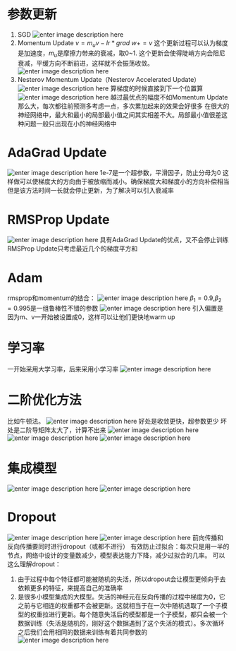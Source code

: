 # 参数更新
1. SGD
![enter image description here](https://lh3.googleusercontent.com/T3s80zaaw2El9QaKH_NO2Uw0OWnRQ0GyVzp3NV-k02qUllNdF7jwrj7YwEHxXlyUBhAvvcSggL9b)
2. Momentum Update
$v=m_uv-lr*grad$
$w+=v$
这个更新过程可以认为梯度是加速度，$m_u$是摩擦力带来的衰减，取0~1.
这个更新会使得陡峭方向会阻尼衰减，平缓方向不断前进，这样就不会振荡收敛。
![enter image description here](https://lh3.googleusercontent.com/rTxH6dzSQavHOqCoptHfzN9qJpE3NkClp5oiWZDcPuJI8G5T3-5BXW_z08byXu7fmrhzRC-lwSCc)
3. Nesterov Momentum Update（Nesterov Accelerated Update）
![enter image description here](https://lh3.googleusercontent.com/aTYeUwi5asHFkrI2qns-yyNGnJCOcD6cXDBI3UqwbnPK4mfnSn7CPTiLNR08coa6PqYpNf6I8X7V)
算梯度的时候直接到下一个位置算
![enter image description here](https://lh3.googleusercontent.com/6fvYdN_jwtRZ4YD0A0-oBBR2hifcqJMMwcbaIcZ-4NJ3Xv3UuU6IJaPhNk6jS0xQXmWgBH5F9LEm)
越过最优点的幅度不如Momentum Update那么大，每次都往前预测多考虑一点，多次累加起来的效果会好很多
在很大的神经网络中，最大和最小的局部最小值之间其实相差不大。局部最小值很差这种问题一般只出现在小的神经网络中

# AdaGrad Update
![enter image description here](https://lh3.googleusercontent.com/IdpoPmelNjr3ZwXu_iUhN1h_YGM-hxeLn3lZrw8WwtlvUuzJhpurRGjvW0TTQv0nNTeQNMd8hAxg)
1e-7是一个超参数，平滑因子，防止分母为0
这样做可以使梯度大的方向由于被放缩而减小。确保梯度大和梯度小的方向补偿相当
但是该方法时间一长就会停止更新，为了解决可以引入衰减率

# RMSProp Update
![enter image description here](https://lh3.googleusercontent.com/tN4vFsgluaYAnF_oJ7IagJ--sSKO5ksR2XOS20MdOUw1RM4f7UGYs2jKGqZsoAF6w-hUACW6xNfQ)
具有AdaGrad Update的优点，又不会停止训练
RMSProp Update只考虑最近几个的梯度平方和

# Adam
rmsprop和momentum的结合：
![enter image description here](https://lh3.googleusercontent.com/OgbL7hjb4tqLjRsa7Ip68WY7aNO27ng9VqW67j1eKyDaFFOg0QdAlKCQ8phwUmwxxT9S34qFRD-K)
$\beta_1=0.9$,$\beta_2=0.995$是一组鲁棒性不错的参数
![enter image description here](https://lh3.googleusercontent.com/SXnOh0LlS3IhSikyCpN494IobOgKhryGka9H__-QiQ5XnVcbZ18Wlao1pvyVEUzOJjvYA71W8rfG)
引入偏置是因为m、v一开始被设置成0，这样可以让他们更快地warm up

# 学习率
一开始采用大学习率，后来采用小学习率
![enter image description here](https://lh3.googleusercontent.com/Z5koJlN6VPTZcOHDwDApT-MGigdDBwJdb1Mdl0qz8qTZQG2hRJoqXUXS-xAUAT462BNddBk2CnW_)

# 二阶优化方法
比如牛顿法。
![enter image description here](https://lh3.googleusercontent.com/TBM6EwMfNtPmG3eYtuDRgdCN-Lhn-vI1rEv-ukYtDP1e3HqCT2CdUIUcj1hGCdcXfhm31R5kIkJ5)
好处是收敛更快，超参数更少
坏处是二阶导矩阵太大了，计算不出来
![enter image description here](https://lh3.googleusercontent.com/lI33lSsY7vnwUKsThyXnOv6_82sKLeOzHMMkQrzNdRQbTi6mYfQaFhbXCOnQRVF_XYjwKfsFTJZa)
![enter image description here](https://lh3.googleusercontent.com/lrpy-f84tDhruseIoIQE5iyXWdw9uQmc6e4zDrXR6d9xS4ZlkHngCCzohhwEzCWUyjBdPau0CQBw)
![enter image description here](https://lh3.googleusercontent.com/jaWnZjaOfGf4ZKB1AiL656uwFOnAC7OPdfK7MQ4NsV0caIEnhzW7jKJNddVxVInTriqX0GQI0YZz)

# 集成模型
![enter image description here](https://lh3.googleusercontent.com/kZAuhvyNiNmlHz2gQp8Lf5U3RLMDfSdRRYPfb_X-gDgEmO1EnMz6F7ku8IvLGmzqWN55QuwN9qpO)
![enter image description here](https://lh3.googleusercontent.com/_1e_G6EWnIzOy8TYSMfvzuYTTTeVJcodtM_x8Fpl3-GXvqyX03z3S_n3eALB93i7sW1BuvwBLjVB)

# Dropout
![enter image description here](https://lh3.googleusercontent.com/epgG28uUD40Hm1VAASJbxW1B2fqp5cr8LeiJh5JppIvFP7kacME-R32HF2wsoGqHU_WXsjwWsTno)
![enter image description here](https://lh3.googleusercontent.com/ryQbkcyHJ42fBRt0l5KyPzvchslWmIG3L51DaqGshUcd4sQ6SwXPfbmnhNMAuz5p0-QLuL80fNBe)
前向传播和反向传播要同时进行dropout（或都不进行）
有效防止过拟合：每次只是用一半的节点，网络中设计的变量数减少，模型表达能力下降，减少过拟合的几率。
可以这么理解dropout：
1. 由于过程中每个特征都可能被随机的失活，所以dropout会让模型更倾向于去依赖更多的特征，来提高自己的准确率
2. 是很多小模型集成的大模型。失活的神经元在反向传播的过程中梯度为0，它之前与它相连的权重都不会被更新。这就相当于在一次中随机选取了一个子模型的权重拉进行更新。每个随意失活后的模型都是一个子模型，都只会被一个数据训练（失活是随机的，刚好这个数据遇到了这个失活的模式）。多次循环之后我们会用相同的数据来训练有着共同参数的
![enter image description here](https://lh3.googleusercontent.com/vdAQz4tet3npSRW0IW4f4ebEiKZPd5-0xVUm4Sjauxji-i1JsuYqBtb6U-ZPTVP9kOi0-BYp-9iq)


<!--stackedit_data:
eyJoaXN0b3J5IjpbLTE3MTgwNTY0ODgsNDYwMTQ2ODMsLTIwND
IwNjE4NCwzNDc0MzI5MDMsLTE3MzM1MDU3OTYsLTExNzAyOTIz
NjUsMjI3NDUwNDM5LC0xMTI1MzkzMjIxLDY1ODAyMTM2NCw2Nj
ExMDUxNTQsLTIwOTkxMDkwODAsLTczOTk5NjgwMyw2NTUxMTk0
MTMsLTE0MzE5MTM0ODcsMTY5Njk3MTUzOF19
-->